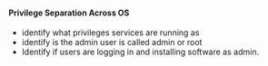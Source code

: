 
#### Privilege Separation Across OS

* identify what privileges services are running as
* identify is the admin user is called admin or root
* Identify if users are logging in and installing software as admin.


